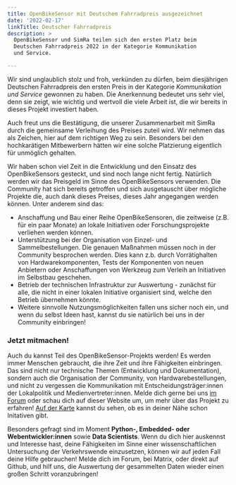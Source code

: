 ```yaml
---
title: OpenBikeSensor mit Deutschem Fahrradpreis ausgezeichnet
date: '2022-02-17'
linkTitle: Deutscher Fahrradpreis
description: >
  OpenBikeSensor und SimRa teilen sich den ersten Platz beim 
  Deutschen Fahrradpreis 2022 in der Kategorie Kommunikation 
  und Service.

---
```


Wir sind unglaublich stolz und froh, verkünden zu dürfen, beim diesjährigen Deutschen Fahrradpreis den ersten Preis in der Kategorie *Kommunikation und Service* gewonnen zu haben. Die Anerkennung bedeutet uns sehr viel, denn sie zeigt, wie wichtig und wertvoll die viele Arbeit ist, die wir bereits in dieses Projekt investiert haben.

Auch freut uns die Bestätigung, die unserer Zusammenarbeit mit SimRa durch die gemeinsame Verleihung des Preises zuteil wird. Wir nehmen das als Zeichen, hier auf dem richtigen Weg zu sein. Besonders bei den hochkarätigen Mitbewerbern hätten wir eine solche Platzierung eigentlich für unmöglich gehalten.

Wir haben schon viel Zeit in die Entwicklung und den Einsatz des OpenBikeSensors gesteckt, und sind noch lange nicht fertig. Natürlich werden wir das Preisgeld im Sinne des OpenBikeSensors verwenden. Die Community hat sich bereits getroffen und sich ausgetauscht über mögliche Projekte die, auch dank dieses Preises, dieses Jahr angegangen werden können. Unter anderem sind das:

  - Anschaffung und Bau einer Reihe OpenBikeSensoren, die zeitweise (z.B. für ein paar Monate) an lokale Initiativen oder Forschungsprojekte verliehen werden können.
  - Unterstützung bei der Organisation von Einzel- und Sammelbestellungen. Die genauen Maßnahmen müssen noch in der Community besprochen werden. Dies kann z.b. durch Vorrätighalten von Hardwarekomponenten, Tests der Komponenten von neuen Anbietern oder Anschaffungen von Werkzeug zum Verleih an Initiativen im Selbstbau geschehen.
  - Betrieb der technischen Infrastruktur zur Auswertung - zunächst für alle, die nicht in einer lokalen Initiative organisiert sind, welche den Betrieb übernehmen könnte.
  - Weitere sinnvolle Nutzungsmöglichkeiten fallen uns sicher noch ein, und wenn du selbst Ideen hast, kannst du sie natürlich bei uns in der Community einbringen!

### Jetzt mitmachen!

Auch du kannst Teil des OpenBikeSensor-Projekts werden! Es werden immer Menschen gebraucht, die ihre Zeit und ihre Fähigkeiten einbringen. Das sind nicht nur technische Themen (Entwicklung und Dokumentation), sondern auch die Organisation der Community, von Hardwarebestellungen, und nicht zu vergessen die Kommunikation mit Entscheidungsträger:innen der Lokalpolitik und Medienvertreter:innen. Melde dich gerne bei uns [im Forum](https://forum.openbikesensor.org) oder schau dich auf dieser Website um, um mehr über das Projekt zu erfahren! [Auf der Karte](/map) kannst du sehen, ob es in deiner Nähe schon Initativen gibt.

Besonders gefragt sind im Moment **Python-, Embedded- oder Webentwickler:innen** sowie **Data Scientists**. Wenn du dich hier auskennst und Interesse hast, deine Fähigkeiten im Sinne einer wissenschaftlichen Untersuchung der Verkehrswende einzusetzen, können wir auf jeden Fall deine Hilfe gebrauchen! Melde dich im Forum, bei Matrix, oder direkt auf Github, und hilf uns, die Auswertung der gesammelten Daten wieder einen großen Schritt voranzubringen!